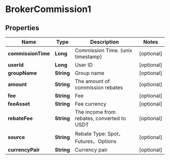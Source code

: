 
# BrokerCommission1

## Properties

Name | Type | Description | Notes
------------ | ------------- | ------------- | -------------
**commissionTime** | **Long** | Commission Time. (unix timestamp) |  [optional]
**userId** | **Long** | User ID |  [optional]
**groupName** | **String** | Group name |  [optional]
**amount** | **String** | The amount of commission rebates |  [optional]
**fee** | **String** | Fee |  [optional]
**feeAsset** | **String** | Fee currency |  [optional]
**rebateFee** | **String** | The income from rebates, converted to USDT |  [optional]
**source** | **String** | Rebate Type: Spot、Futures、Options |  [optional]
**currencyPair** | **String** | Currency pair |  [optional]

